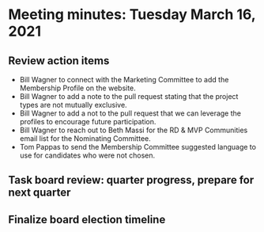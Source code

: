 # Meeting minutes: Tuesday March 16, 2021

## Review action items

- Bill Wagner to connect with the Marketing Committee to add the Membership Profile on the website.
- Bill Wagner to add a note to the pull request stating that the project types are not mutually exclusive.
- Bill Wagner to add a not to the pull request that we can leverage the profiles to encourage future participation.
- Bill Wagner to reach out to Beth Massi for the RD & MVP Communities email list for the Nominating Committee.
- Tom Pappas to send the Membership Committee suggested language to use for candidates who were not chosen.

## Task board review: quarter progress, prepare for next quarter

## Finalize board election timeline
